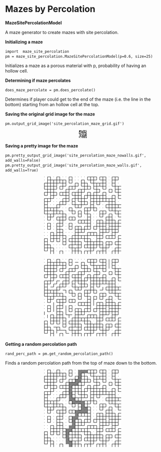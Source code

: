 # Mazes by Percolation

**MazeSitePercolationModel**

A maze generator to create mazes with site percolation.

**Initializing a maze**

    import  maze_site_percolation
    pm = maze_site_percolation.MazeSitePercolationModel(p=0.6, size=25)
Initializes a maze as a porous material with p, probability of having an hollow cell.

**Determining if maze percolates**


    does_maze_percolate = pm.does_percolate()
Determines if player could get to the end of the maze (i.e. the line in the bottom) starting from an hollow cell at the top.

**Saving the original grid image for the maze**

    pm.output_grid_image('site_percolation_maze_grid.gif')

<p align="center" width="100%">
    <img src="https://github.com/antigones/maze_percolation/blob/main/imgs/site_percolation_maze_grid.gif?raw=true" alt="grid simulating a porous material">
</p>

**Saving a pretty image for the maze**

    pm.pretty_output_grid_image('site_percolation_maze_nowalls.gif', add_walls=False)
    pm.pretty_output_grid_image('site_percolation_maze_walls.gif', add_walls=True)


<p align="center" width="100%">
    <img src="https://github.com/antigones/maze_percolation/blob/main/imgs/site_percolation_maze_nowalls.gif?raw=true" alt="generated maze (without walls)">
</p>

<p align="center" width="100%">
    <img src="https://github.com/antigones/maze_percolation/blob/main/imgs/site_percolation_maze_walls.gif?raw=true" alt="generated maze (with walls)">
</p>

**Getting a random percolation path**

    rand_perc_path = pm.get_random_percolation_path()

Finds a random percolation path from the top of maze down to the bottom.

<p align="center" width="100%">
    <img src="https://github.com/antigones/maze_percolation/blob/main/imgs/maze_percolation_path.gif?raw=true" alt="generated maze with path to an exit">
</p>
